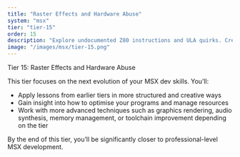```yaml
---
title: "Raster Effects and Hardware Abuse"
system: "msx"
tier: "tier-15"
order: 15
description: "Explore undocumented Z80 instructions and ULA quirks. Create effects by abusing the hardware."
image: "/images/msx/tier-15.png"
---
```


Tier 15: Raster Effects and Hardware Abuse

This tier focuses on the next evolution of your MSX dev skills.
You’ll:
- Apply lessons from earlier tiers in more structured and creative ways
- Gain insight into how to optimise your programs and manage resources
- Work with more advanced techniques such as graphics rendering, audio synthesis,
  memory management, or toolchain improvement depending on the tier

By the end of this tier, you’ll be significantly closer to professional-level MSX development.
